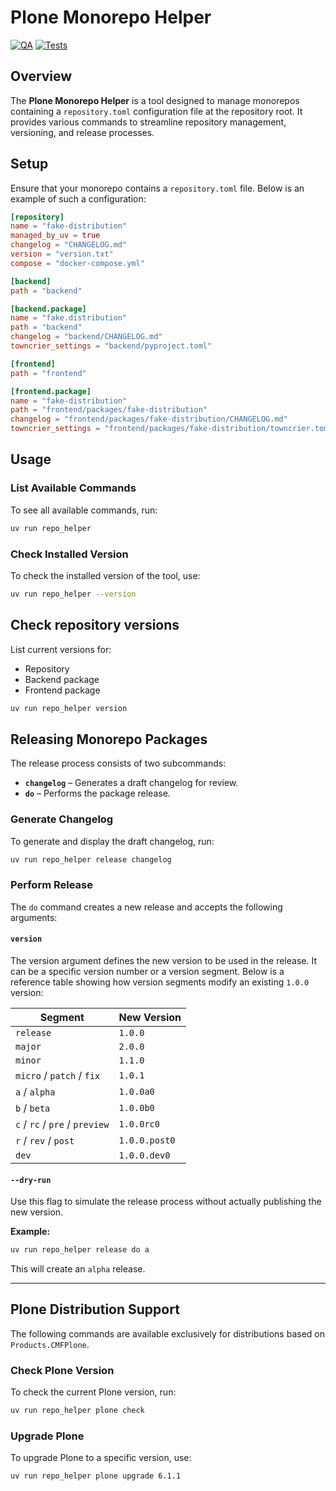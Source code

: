 # Plone Monorepo Helper

[![QA](https://github.com/kitconcept/plone-repo-helper/actions/workflows/qa.yml/badge.svg)](https://github.com/kitconcept/plone-repo-helper/actions/workflows/qa.yml)
[![Tests](https://github.com/kitconcept/plone-repo-helper/actions/workflows/test.yml/badge.svg)](https://github.com/kitconcept/plone-repo-helper/actions/workflows/test.yml)

## Overview

The **Plone Monorepo Helper** is a tool designed to manage monorepos containing a `repository.toml` configuration file at the repository root. It provides various commands to streamline repository management, versioning, and release processes.

## Setup

Ensure that your monorepo contains a `repository.toml` file. Below is an example of such a configuration:

```toml
[repository]
name = "fake-distribution"
managed_by_uv = true
changelog = "CHANGELOG.md"
version = "version.txt"
compose = "docker-compose.yml"

[backend]
path = "backend"

[backend.package]
name = "fake.distribution"
path = "backend"
changelog = "backend/CHANGELOG.md"
towncrier_settings = "backend/pyproject.toml"

[frontend]
path = "frontend"

[frontend.package]
name = "fake-distribution"
path = "frontend/packages/fake-distribution"
changelog = "frontend/packages/fake-distribution/CHANGELOG.md"
towncrier_settings = "frontend/packages/fake-distribution/towncrier.toml"
```

## Usage

### List Available Commands
To see all available commands, run:

```bash
uv run repo_helper
```

### Check Installed Version
To check the installed version of the tool, use:

```bash
uv run repo_helper --version
```

## Check repository versions

List current versions for:

- Repository
- Backend package
- Frontend package

```bash
uv run repo_helper version
```

## Releasing Monorepo Packages

The release process consists of two subcommands:
- **`changelog`** – Generates a draft changelog for review.
- **`do`** – Performs the package release.

### Generate Changelog
To generate and display the draft changelog, run:

```bash
uv run repo_helper release changelog
```

### Perform Release
The `do` command creates a new release and accepts the following arguments:

#### `version`
The version argument defines the new version to be used in the release. It can be a specific version number or a version segment. Below is a reference table showing how version segments modify an existing `1.0.0` version:

| Segment | New Version |
|---------|------------|
| `release` | `1.0.0` |
| `major` | `2.0.0` |
| `minor` | `1.1.0` |
| `micro` / `patch` / `fix` | `1.0.1` |
| `a` / `alpha` | `1.0.0a0` |
| `b` / `beta` | `1.0.0b0` |
| `c` / `rc` / `pre` / `preview` | `1.0.0rc0` |
| `r` / `rev` / `post` | `1.0.0.post0` |
| `dev` | `1.0.0.dev0` |

#### `--dry-run`
Use this flag to simulate the release process without actually publishing the new version.

**Example:**

```bash
uv run repo_helper release do a
```

This will create an `alpha` release.

---

## Plone Distribution Support

The following commands are available exclusively for distributions based on `Products.CMFPlone`.

### Check Plone Version
To check the current Plone version, run:

```bash
uv run repo_helper plone check
```

### Upgrade Plone
To upgrade Plone to a specific version, use:

```bash
uv run repo_helper plone upgrade 6.1.1
```
